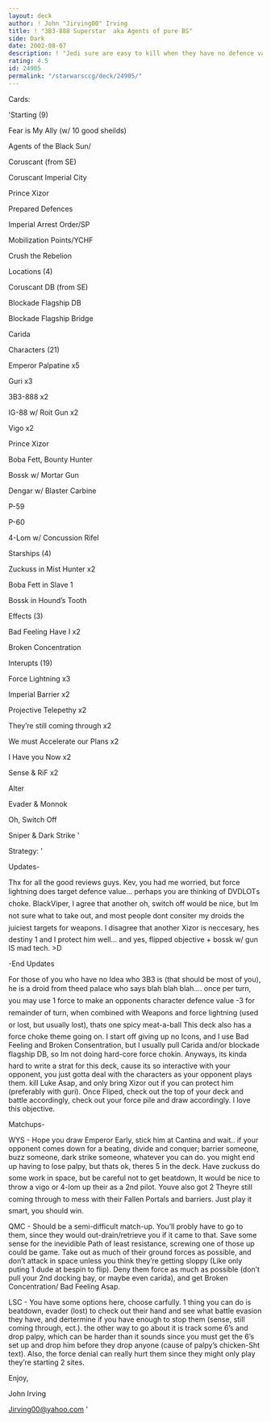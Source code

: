 ```yaml
---
layout: deck
author: ! John "Jirving00" Irving
title: ! "3B3-888 Superstar  aka Agents of pure BS"
side: Dark
date: 2002-08-07
description: ! "Jedi sure are easy to kill when they have no defence value."
rating: 4.5
id: 24905
permalink: "/starwarsccg/deck/24905/"
---
```

Cards: 

'Starting (9)

Fear is My Ally (w/ 10 good sheilds)

Agents of the Black Sun/

Coruscant (from SE)

Coruscant Imperial City

Prince Xizor

Prepared Defences

Imperial Arrest Order/SP

Mobilization Points/YCHF

Crush the Rebelion


Locations (4)

Coruscant DB (from SE)

Blockade Flagship DB

Blockade Flagship Bridge

Carida


Characters (21)

Emperor Palpatine x5

Guri x3

3B3-888 x2

IG-88 w/ Roit Gun x2

Vigo x2

Prince Xizor

Boba Fett, Bounty Hunter

Bossk w/ Mortar Gun

Dengar w/ Blaster Carbine

P-59

P-60

4-Lom w/ Concussion Rifel


Starships (4)

Zuckuss in Mist Hunter x2

Boba Fett in Slave 1

Bossk in Hound’s Tooth


Effects (3)

Bad Feeling Have I x2

Broken Concentration


Interupts (19)

Force Lightning x3

Imperial Barrier x2

Projective Telepethy x2

They’re still coming through x2

We must Accelerate our Plans x2

I Have you Now x2

Sense & RiF x2

Alter

Evader & Monnok

Oh, Switch Off

Sniper & Dark Strike '

Strategy: '

Updates-

Thx for all the good reviews guys. Kev, you had me worried, but force lightning does target defence value... perhaps you are thinking of DVDLOTs choke. BlackViper, I agree that another oh, switch off would be nice, but Im not sure what to take out, and most people dont consiter my droids the juiciest targets for weapons. I disagree that another Xizor is neccesary, hes destiny 1 and I protect him well... and yes, flipped objective + bossk w/ gun IS mad tech.  >D

-End Updates


For those of you who have no Idea who 3B3 is (that should be most of you), he is a droid from theed palace who says blah blah blah.... once per turn, you may use 1 force to make an opponents character defence value -3 for remainder of turn, when combined with Weapons and force lightning (used or lost, but usually lost), thats one spicy meat-a-ball This deck also has a force choke theme going on. I start off giving up no Icons, and I use Bad Feeling and Broken Consentration, but I usually pull Carida and/or blockade flagship DB, so Im not doing hard-core force chokin. Anyways, its kinda hard to write a strat for this deck, cause its so interactive with your opponent, you just gotta deal with the characters as your opponent plays them. kill Luke Asap, and only bring Xizor out if you can protect him (preferably with guri). Once Fliped, check out the top of your deck and battle accordingly, check out your force pile and draw accordingly. I love this objective.


Matchups-

WYS - Hope you draw Emperor Early, stick him at Cantina and wait.. if your opponent comes down for a beating, divide and conquer; barrier someone, buzz someone, dark strike someone, whatever you can do. you might end up having to lose palpy, but thats ok, theres 5 in the deck. Have zuckuss do some work in space, but be careful not to get beatdown, It would be nice to throw a vigo or 4-lom up their as a 2nd pilot. Youve also got 2 Theyre still coming through to mess with their Fallen Portals and barriers. Just play it smart, you should win.


QMC - Should be a semi-difficult match-up. You’ll probly have to go to them, since they would out-drain/retrieve you if it came to that. Save some sense for the inevidible Path of least resistance, screwing one of those up could be game. Take out as much of their ground forces as possible, and don’t attack in space unless you think they’re getting sloppy (Like only puting 1 dude at bespin to flip). Deny them force as much as possible (don’t pull your 2nd docking bay, or maybe even carida), and get Broken Concentration/ Bad Feeling Asap.


LSC - You have some options here, choose carfully. 1 thing you can do is beatdown, evader (lost) to check out their hand and see what battle evasion they have, and dertermine if you have enough to stop them (sense, still coming through, ect.). the other way to go about it is track some 6’s and drop palpy, which can be harder than it sounds since you must get the 6’s set up and drop him before they drop anyone (cause of palpy’s chicken-Sht text). Also, the force denial can really hurt them since they might only play they’re starting 2 sites.


Enjoy,

John Irving

Jirving00@yahoo.com '
